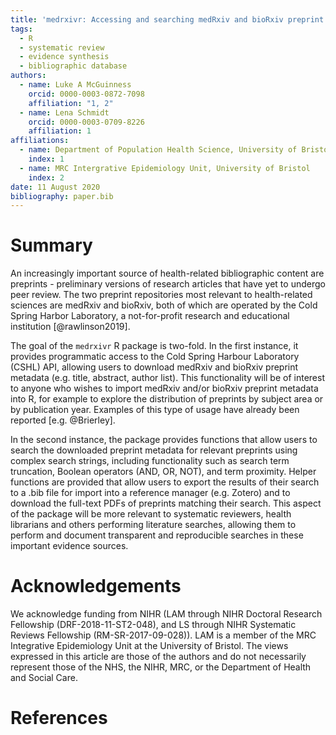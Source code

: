 ```yaml
---
title: 'medrxivr: Accessing and searching medRxiv and bioRxiv preprint data in R'
tags:
  - R
  - systematic review
  - evidence synthesis
  - bibliographic database
authors:
  - name: Luke A McGuinness
    orcid: 0000-0003-0872-7098
    affiliation: "1, 2" 
  - name: Lena Schmidt
    orcid: 0000-0003-0709-8226
    affiliation: 1
affiliations:
  - name: Department of Population Health Science, University of Bristol
    index: 1
  - name: MRC Intergrative Epidemiology Unit, University of Bristol
    index: 2
date: 11 August 2020
bibliography: paper.bib
---
```


# Summary

An increasingly important source of health-related bibliographic content are preprints - preliminary versions of research articles that have yet to undergo peer review. The two preprint repositories most relevant to health-related sciences are medRxiv and bioRxiv, both of which are operated by the Cold Spring Harbor Laboratory, a not-for-profit research and educational institution [@rawlinson2019].

The goal of the `medrxivr` R package is two-fold. In the first instance, it provides programmatic access to the Cold Spring Harbour Laboratory (CSHL) API, allowing users to download medRxiv and bioRxiv preprint metadata (e.g. title, abstract, author list). This functionality will be of interest to anyone who wishes to import medRxiv and/or bioRxiv preprint metadata into R, for example to explore the distribution of preprints by subject area or by publication year. Examples of this type of usage have already been reported [e.g. @Brierley].

In the second instance, the package provides functions that allow users to search the downloaded preprint metadata for relevant preprints using complex search strings, including functionality such as search term truncation, Boolean operators (AND, OR, NOT), and term proximity. Helper functions are provided that allow users to export the results of their search to a .bib file for import into a reference manager (e.g. Zotero) and to download the full-text PDFs of preprints matching their search. This aspect of the package will be more relevant to systematic reviewers, health librarians and others performing literature searches, allowing them to perform and document transparent and reproducible searches in these important evidence sources.

# Acknowledgements

We acknowledge funding  from NIHR (LAM through NIHR Doctoral Research Fellowship (DRF-2018-11-ST2-048), and LS through NIHR Systematic Reviews Fellowship (RM-SR-2017-09-028)). LAM is a member of the MRC Integrative Epidemiology Unit at the University of Bristol. The views expressed in this article are those of the authors and do not necessarily represent those of the NHS, the NIHR, MRC, or the Department of Health and Social Care.

# References
